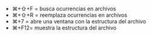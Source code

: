 - ⌘+⇧+F = busca ocurrencias en archivos
- ⌘+⇧+R = reemplaza ocurrencias en archivos
- ⌘+7 = abre una ventana con la estructura del archivo
- ⌘+F12= muestra la estructura del archivo